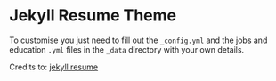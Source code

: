# Jekyll Resume Theme

To customise you just need to fill out the `_config.yml` and the jobs and education `.yml` files in the `_data` directory with your own details.

Credits to: [jekyll resume](http://mattcouchman.co.uk/jekyll-resume)

